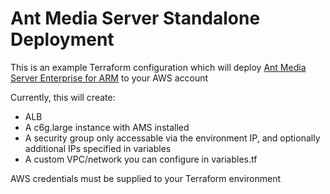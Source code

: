# Ant Media Server Standalone Deployment

This is an example Terraform configuration which will deploy [Ant Media Server Enterprise for ARM](https://aws.amazon.com/marketplace/pp/prodview-s72grshttriy4) to your AWS account

Currently, this will create:
- ALB
- A c6g.large instance with AMS installed
- A security group only accessable via the environment IP, and optionally additional IPs specified in variables
- A custom VPC/network you can configure in variables.tf

AWS credentials must be supplied to your Terraform environment